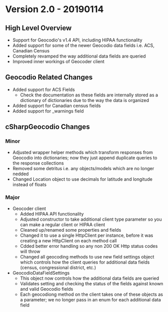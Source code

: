 # Version 2.0 - 20190114

## High Level Overview
  - Support for Geocodio's v1.4 API, including HIPAA functionality
  - Added support for some of the newer Geocodio data fields i.e. ACS, Canadian Census
  - Completely revamped the way additional data fields are queried
  - Improved inner workings of Geocoder client 

## Geocodio Related Changes
  - Added support for ACS Fields
    - Check the documentation as these fields are internally stored as a dictionary of dictionaries due to the way the data is organized
  - Added support for Canadian census fields
  - Added support for _warnings field
  
## cSharpGeocodio Changes
  ### Minor
  - Adjusted wrapper helper methods which transform responses from Geocodio into dictionaries; now they just append duplicate queries to the response collections
  - Removed some detritus i.e. any objects/models which are no longer nedded
  - Changed Location object to use decimals for latitude and longitude instead of floats
  ### Major
  - Geocoder client
	- Added HIPAA API functionality
	- Adjusted constructor to take additional client type parameter so you can make a regular client or HIPAA client
	- Cleaned up/renamed some properties and fields
    - Changed it to use a single HttpClient per instance, before it was creating a new HttpClient on each method call
    - Cdded better error handling so any non 200 OK Http status codes will throw
    - Changed all geocoding methods to use new field settings object which controls how the client queries for additional data fields (census, congressional district, etc.)
  - GeocodioDataFieldSettings
    - This object now controls how the additional data fields are queried
    - Validates setting and checking the status of the fields against known and valid Geocodio fields
    - Each geocodiong method on the client takes one of these objects as a parameter; we no longer pass in an enum for each additional data field
